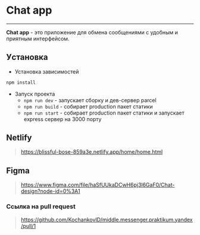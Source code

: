 # Chat app

---

**Chat app** - это приложение для обмена сообщениями с удобным и приятным интерфейсом.

## Уcтановка

- Установка зависимостей

```bash
npm install
```

- Запуск проекта
  - `npm run dev` - запускает сборку и дев-сервер parcel
  - `npm run build` - собирает production пакет статики
  - `npm run start` - собирает production пакет статики и запускает express сервер на 3000 порту

## Netlify

> https://blissful-bose-859a3e.netlify.app/home/home.html

## Figma

> https://www.figma.com/file/haSfUUkaDCwH6pj3l6GaF0/Chat-design?node-id=0%3A1

### Ссылка на pull request
> https://github.com/KochankovID/middle.messenger.praktikum.yandex/pull/1
